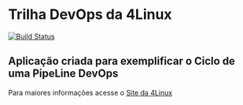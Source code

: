 # Trilha DevOps da 4Linux

<!-- Altere a Flag abaixo com sua URL do Travis -->
[![Build Status](https://travis-ci.org/devadilson/DevOpsLab-HelloWorld.svg?branch=master)](https://travis-ci.org/devadilson/DevOpsLab-HelloWorld)

## Aplicação criada para exemplificar o Ciclo de uma PipeLine DevOps


Para maiores informações acesse o [Site da 4Linux](https://www.4linux.com.br/cursos/devops)
